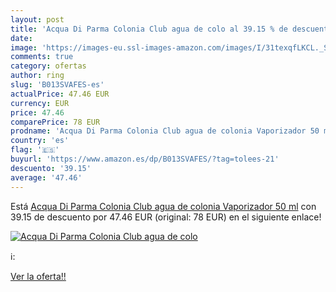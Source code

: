 ```yaml
---
layout: post
title: 'Acqua Di Parma Colonia Club agua de colo al 39.15 % de descuento'
date: 
image: 'https://images-eu.ssl-images-amazon.com/images/I/31texqfLKCL._SL200_.jpg'
comments: true
category: ofertas
author: ring
slug: 'B013SVAFES-es'
actualPrice: 47.46 EUR
currency: EUR
price: 47.46
comparePrice: 78 EUR
prodname: 'Acqua Di Parma Colonia Club agua de colonia Vaporizador 50 ml'
country: 'es'
flag: '🇪🇸'
buyurl: 'https://www.amazon.es/dp/B013SVAFES/?tag=tolees-21'
descuento: '39.15'
average: '47.46'
---
```


Está [Acqua Di Parma Colonia Club agua de colonia Vaporizador 50 ml](https://www.amazon.es/dp/B013SVAFES/?tag=tolees-21) con 39.15 de descuento por 47.46 EUR (original: 78 EUR) en el siguiente enlace!

[![Acqua Di Parma Colonia Club agua de colo](https://images-eu.ssl-images-amazon.com/images/I/31texqfLKCL._SL200_.jpg)](https://www.amazon.es/dp/B013SVAFES/?tag=tolees-21)

ℹ️:


[Ver la oferta!!](https://www.amazon.es/dp/B013SVAFES/?tag=tolees-21)
